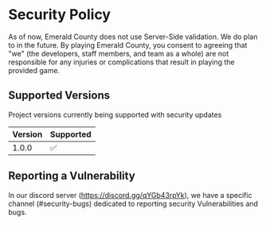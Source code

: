 # Security Policy

As of now, Emerald County does not use Server-Side validation. We do plan to in the future. By playing Emerald County, you consent to agreeing that "we" (the developers, staff members, and team as a whole)
are not responsible for any injuries or complications that result in playing the provided game.

## Supported Versions

Project versions currently being supported with security updates

| Version | Supported          |
| ------- | ------------------ |
| 1.0.0  | ✅                |

## Reporting a Vulnerability

In our discord server (https://discord.gg/qYGb43rpYk), we have a specific channel (#security-bugs) dedicated to reporting security Vulnerabilities and bugs.
